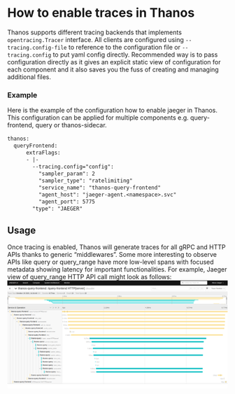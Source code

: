 # How to enable traces in Thanos
Thanos supports different tracing backends that implements `opentracing.Tracer` interface. All clients are configured using `--tracing.config-file` to reference to the configuration file or `--tracing.config` to put yaml config directly. Recommended way is to pass configuration directly as it gives an explicit static view of configuration for each component and it also saves you the fuss of creating and managing additional files.

### Example
Here is the example of the configuration how to enable jaeger in Thanos. This configuration can be applied for multiple components e.g. query-frontend, query or thanos-sidecar.

```
thanos:
  queryFrontend:
      extraFlags:
      - |-
        --tracing.config="config":
          "sampler_param": 2
          "sampler_type": "ratelimiting"
          "service_name": "thanos-query-frontend"
          "agent_host": "jaeger-agent.<namespace>.svc"
          "agent_port": 5775
        "type": "JAEGER"
```

## Usage
Once tracing is enabled, Thanos will generate traces for all gRPC and HTTP APIs thanks to generic “middlewares”. Some more interesting to observe APIs like query or query_range have more low-level spans with focused metadata showing latency for important functionalities. For example, Jaeger view of  query_range HTTP API call might look as follows:
![Jaeger-example](jaeger.png)
